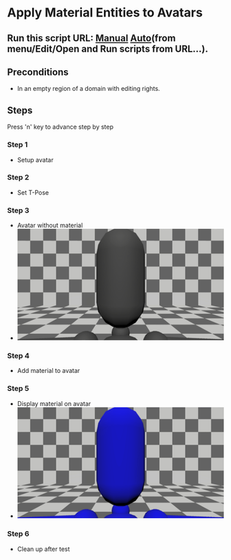 # Apply Material Entities to Avatars
## Run this script URL: [Manual](./test.js?raw=true)   [Auto](./testAuto.js?raw=true)(from menu/Edit/Open and Run scripts from URL...).

## Preconditions
- In an empty region of a domain with editing rights.

## Steps
Press 'n' key to advance step by step

### Step 1
- Setup avatar
### Step 2
- Set T-Pose
### Step 3
- Avatar without material
- ![](./ExpectedImage_00000.png)
### Step 4
- Add material to avatar
### Step 5
- Display material on avatar
- ![](./ExpectedImage_00001.png)
### Step 6
- Clean up after test
